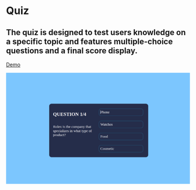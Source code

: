 # Quiz

## The quiz is designed to test users knowledge on a specific topic and features multiple-choice questions and a final score display.

<a href="https://my-shop-nine-zeta.vercel.app/">Demo</a>

<img src="./src/img/quiz.png">